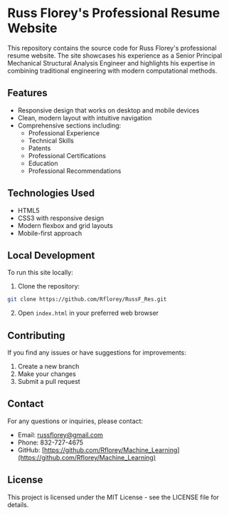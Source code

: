 # Russ Florey's Professional Resume Website

This repository contains the source code for Russ Florey's professional resume website. The site showcases his experience as a Senior Principal Mechanical Structural Analysis Engineer and highlights his expertise in combining traditional engineering with modern computational methods.

## Features

- Responsive design that works on desktop and mobile devices
- Clean, modern layout with intuitive navigation
- Comprehensive sections including:
  - Professional Experience
  - Technical Skills
  - Patents
  - Professional Certifications
  - Education
  - Professional Recommendations

## Technologies Used

- HTML5
- CSS3 with responsive design
- Modern flexbox and grid layouts
- Mobile-first approach

## Local Development

To run this site locally:

1. Clone the repository:
```bash
git clone https://github.com/Rflorey/RussF_Res.git
```

2. Open `index.html` in your preferred web browser

## Contributing

If you find any issues or have suggestions for improvements:

1. Create a new branch
2. Make your changes
3. Submit a pull request

## Contact

For any questions or inquiries, please contact:
- Email: russflorey@gmail.com
- Phone: 832-727-4675
- GitHub: [https://github.com/Rflorey/Machine_Learning](https://github.com/Rflorey/Machine_Learning)

## License

This project is licensed under the MIT License - see the LICENSE file for details.